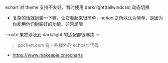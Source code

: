 echart 对 theme 支持不友好，暂时使用 dark/light(tailwindcss) 动态切换

* 复杂的话就封装一下嘛，让它看起来很简单，notion 之所以认为简单，是因为你能用他们封装好的功能，非常局限

:::note
果然涉及到 dark/light 的适配都很麻烦
:::

> ppchart.com 有一些额外的 echcart 代码
* https://www.makeapie.cn/echarts